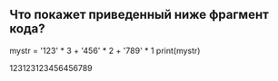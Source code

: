 ## Что покажет приведенный ниже фрагмент кода?

mystr = '123' * 3 + '456' * 2 + '789' * 1
print(mystr)

123123123456456789
